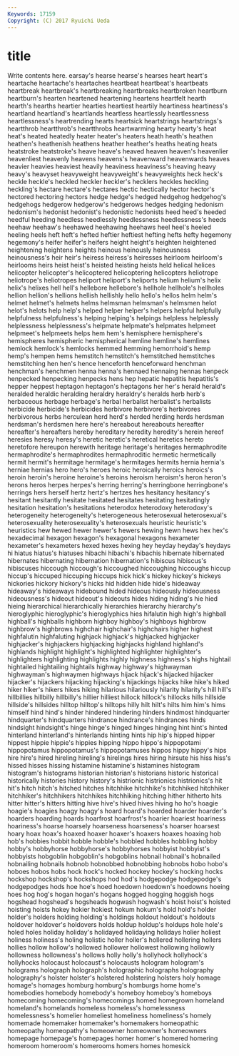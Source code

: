 ```yaml
---
Keywords: 17159 
Copyright: (C) 2017 Ryuichi Ueda
---
```


# title

Write contents here.
earsay's hearse hearse's hearses
heart heart's heartache heartache's heartaches heartbeat heartbeat's heartbeats heartbreak heartbreak's
heartbreaking heartbreaks heartbroken heartburn heartburn's hearten heartened heartening heartens heartfelt
hearth hearth's hearths heartier hearties heartiest heartily heartiness heartiness's heartland
heartland's heartlands heartless heartlessly heartlessness heartlessness's heartrending hearts heartsick heartstrings
heartstrings's heartthrob heartthrob's heartthrobs heartwarming hearty hearty's heat heat's heated
heatedly heater heater's heaters heath heath's heathen heathen's heathenish heathens
heather heather's heaths heating heats heatstroke heatstroke's heave heave's heaved
heaven heaven's heavenlier heavenliest heavenly heavens heavens's heavenward heavenwards heaves
heavier heavies heaviest heavily heaviness heaviness's heaving heavy heavy's heavyset
heavyweight heavyweight's heavyweights heck heck's heckle heckle's heckled heckler heckler's
hecklers heckles heckling heckling's hectare hectare's hectares hectic hectically hector
hector's hectored hectoring hectors hedge hedge's hedged hedgehog hedgehog's hedgehogs
hedgerow hedgerow's hedgerows hedges hedging hedonism hedonism's hedonist hedonist's hedonistic
hedonists heed heed's heeded heedful heeding heedless heedlessly heedlessness heedlessness's
heeds heehaw heehaw's heehawed heehawing heehaws heel heel's heeled heeling
heels heft heft's hefted heftier heftiest hefting hefts hefty hegemony
hegemony's heifer heifer's heifers height height's heighten heightened heightening heightens
heights heinous heinously heinousness heinousness's heir heir's heiress heiress's heiresses
heirloom heirloom's heirlooms heirs heist heist's heisted heisting heists held
helical helices helicopter helicopter's helicoptered helicoptering helicopters heliotrope heliotrope's heliotropes
heliport heliport's heliports helium helium's helix helix's helixes hell hell's
hellebore hellebore's hellhole hellhole's hellholes hellion hellion's hellions hellish hellishly
hello hello's hellos helm helm's helmet helmet's helmets helms helmsman
helmsman's helmsmen helot helot's helots help help's helped helper helper's
helpers helpful helpfully helpfulness helpfulness's helping helping's helpings helpless helplessly
helplessness helplessness's helpmate helpmate's helpmates helpmeet helpmeet's helpmeets helps hem
hem's hemisphere hemisphere's hemispheres hemispheric hemispherical hemline hemline's hemlines hemlock
hemlock's hemlocks hemmed hemming hemorrhoid's hemp hemp's hempen hems hemstitch
hemstitch's hemstitched hemstitches hemstitching hen hen's hence henceforth henceforward henchman
henchman's henchmen henna henna's hennaed hennaing hennas henpeck henpecked henpecking
henpecks hens hep hepatic hepatitis hepatitis's hepper heppest heptagon heptagon's
heptagons her her's herald herald's heralded heraldic heralding heraldry heraldry's
heralds herb herb's herbaceous herbage herbage's herbal herbalist herbalist's herbalists
herbicide herbicide's herbicides herbivore herbivore's herbivores herbivorous herbs herculean herd
herd's herded herding herds herdsman herdsman's herdsmen here here's hereabout
hereabouts hereafter hereafter's hereafters hereby hereditary heredity heredity's herein hereof
heresies heresy heresy's heretic heretic's heretical heretics hereto heretofore hereupon
herewith heritage heritage's heritages hermaphrodite hermaphrodite's hermaphrodites hermaphroditic hermetic hermetically
hermit hermit's hermitage hermitage's hermitages hermits hernia hernia's herniae hernias
hero hero's heroes heroic heroically heroics heroics's heroin heroin's heroine
heroine's heroins heroism heroism's heron heron's herons heros herpes herpes's
herring herring's herringbone herringbone's herrings hers herself hertz hertz's hertzes
hes hesitancy hesitancy's hesitant hesitantly hesitate hesitated hesitates hesitating hesitatingly
hesitation hesitation's hesitations heterodox heterodoxy heterodoxy's heterogeneity heterogeneity's heterogeneous heterosexual
heterosexual's heterosexuality heterosexuality's heterosexuals heuristic heuristic's heuristics hew hewed hewer
hewer's hewers hewing hewn hews hex hex's hexadecimal hexagon hexagon's
hexagonal hexagons hexameter hexameter's hexameters hexed hexes hexing hey heyday
heyday's heydays hi hiatus hiatus's hiatuses hibachi hibachi's hibachis hibernate
hibernated hibernates hibernating hibernation hibernation's hibiscus hibiscus's hibiscuses hiccough hiccough's
hiccoughed hiccoughing hiccoughs hiccup hiccup's hiccuped hiccuping hiccups hick hick's
hickey hickey's hickeys hickories hickory hickory's hicks hid hidden hide
hide's hideaway hideaway's hideaways hidebound hided hideous hideously hideousness hideousness's
hideout hideout's hideouts hides hiding hiding's hie hied hieing hierarchical
hierarchically hierarchies hierarchy hierarchy's hieroglyphic hieroglyphic's hieroglyphics hies hifalutin high
high's highball highball's highballs highborn highboy highboy's highboys highbrow highbrow's
highbrows highchair highchair's highchairs higher highest highfalutin highfaluting highjack highjack's
highjacked highjacker highjacker's highjackers highjacking highjacks highland highland's highlands highlight
highlight's highlighted highlighter highlighter's highlighters highlighting highlights highly highness highness's
highs hightail hightailed hightailing hightails highway highway's highwayman highwayman's highwaymen
highways hijack hijack's hijacked hijacker hijacker's hijackers hijacking hijacking's hijackings
hijacks hike hike's hiked hiker hiker's hikers hikes hiking hilarious
hilariously hilarity hilarity's hill hill's hillbillies hillbilly hillbilly's hillier hilliest
hillock hillock's hillocks hills hillside hillside's hillsides hilltop hilltop's hilltops
hilly hilt hilt's hilts him him's hims himself hind hind's
hinder hindered hindering hinders hindmost hindquarter hindquarter's hindquarters hindrance hindrance's
hindrances hinds hindsight hindsight's hinge hinge's hinged hinges hinging hint
hint's hinted hinterland hinterland's hinterlands hinting hints hip hip's hipped
hipper hippest hippie hippie's hippies hipping hippo hippo's hippopotami hippopotamus
hippopotamus's hippopotamuses hippos hippy hippy's hips hire hire's hired hireling
hireling's hirelings hires hiring hirsute his hiss hiss's hissed hisses
hissing histamine histamine's histamines histogram histogram's histograms historian historian's historians
historic historical historically histories history history's histrionic histrionics histrionics's hit
hit's hitch hitch's hitched hitches hitchhike hitchhike's hitchhiked hitchhiker hitchhiker's
hitchhikers hitchhikes hitchhiking hitching hither hitherto hits hitter hitter's hitters
hitting hive hive's hived hives hiving ho ho's hoagie hoagie's
hoagies hoagy hoagy's hoard hoard's hoarded hoarder hoarder's hoarders hoarding
hoards hoarfrost hoarfrost's hoarier hoariest hoariness hoariness's hoarse hoarsely hoarseness
hoarseness's hoarser hoarsest hoary hoax hoax's hoaxed hoaxer hoaxer's hoaxers
hoaxes hoaxing hob hob's hobbies hobbit hobble hobble's hobbled hobbles
hobbling hobby hobby's hobbyhorse hobbyhorse's hobbyhorses hobbyist hobbyist's hobbyists hobgoblin
hobgoblin's hobgoblins hobnail hobnail's hobnailed hobnailing hobnails hobnob hobnobbed hobnobbing
hobnobs hobo hobo's hoboes hobos hobs hock hock's hocked hockey
hockey's hocking hocks hockshop hockshop's hockshops hod hod's hodgepodge hodgepodge's
hodgepodges hods hoe hoe's hoed hoedown hoedown's hoedowns hoeing hoes
hog hog's hogan hogan's hogans hogged hogging hoggish hogs hogshead
hogshead's hogsheads hogwash hogwash's hoist hoist's hoisted hoisting hoists hokey
hokier hokiest hokum hokum's hold hold's holder holder's holders holding
holding's holdings holdout holdout's holdouts holdover holdover's holdovers holds holdup
holdup's holdups hole hole's holed holes holiday holiday's holidayed holidaying
holidays holier holiest holiness holiness's holing holistic holler holler's hollered
hollering hollers hollies hollow hollow's hollowed hollower hollowest hollowing hollowly
hollowness hollowness's hollows holly holly's hollyhock hollyhock's hollyhocks holocaust holocaust's
holocausts hologram hologram's holograms holograph holograph's holographic holographs holography holography's
holster holster's holstered holstering holsters holy homage homage's homages homburg
homburg's homburgs home home's homebodies homebody homebody's homeboy homeboy's homeboys
homecoming homecoming's homecomings homed homegrown homeland homeland's homelands homeless homeless's
homelessness homelessness's homelier homeliest homeliness homeliness's homely homemade homemaker homemaker's
homemakers homeopathic homeopathy homeopathy's homeowner homeowner's homeowners homepage homepage's homepages
homer homer's homered homering homeroom homeroom's homerooms homers homes homesick

